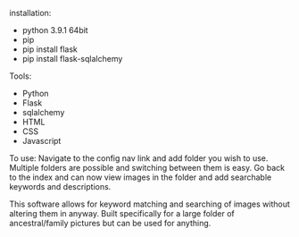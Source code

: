 installation:
* python 3.9.1 64bit
* pip 
* pip install flask
* pip install flask-sqlalchemy
   

Tools:
* Python
* Flask
* sqlalchemy
* HTML
* CSS
* Javascript

To use:
Navigate to the config nav link and add folder you wish to use. 
Multiple folders are possible and switching between them is easy.
Go back to the index and can now view images in the folder and add searchable keywords and descriptions.

This software allows for keyword matching and searching of images without altering them in anyway.
Built specifically for a large folder of ancestral/family pictures but can be used for anything.
